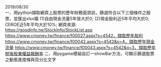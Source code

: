 2019/08/30<br/>
一、用python擷取網頁上股票的歷年財務面資訊，篩選符合以下三個條件之股票，並匯出xlsx檔
(1)自由現金流量5年皆大於0;
(2)現金股利近5年平均大於0;
(3)ROE近5年平均大於10%;
網頁來源:
https://goodinfo.tw/StockInfo/StockList.asp
https://www.cmoney.tw/finance/f00027.aspx?s=4542，擷取歷年股利
https://www.cmoney.tw/finance/f00042.aspx?s=4542&o=4，擷取歷年現金流量
https://www.cmoney.tw/finance/f00043.aspx?s=4542&o=3，擷取歷年稅後股東權益報酬率
二、用pygame模組自訂一showBar方法，可顯示篩選股票之動態進度條與百分比文字
